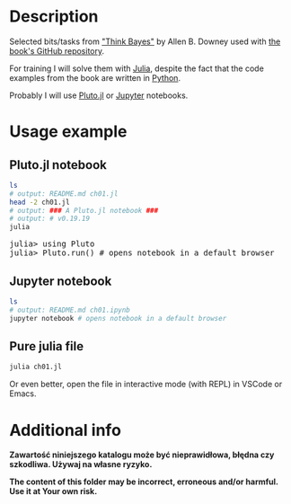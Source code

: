 # Description

Selected bits/tasks from ["Think Bayes"](https://allendowney.github.io/ThinkBayes2/index.html) by Allen B. Downey used with [the book's GitHub repository](https://github.com/AllenDowney/ThinkBayes2/).

For training I will solve them with [Julia](https://julialang.org/), despite the fact that the code examples from the book are written in [Python](https://www.python.org/).

Probably I will use [Pluto.jl](https://plutojl.org/) or [Jupyter](https://jupyter.org/) notebooks.

# Usage example

## Pluto.jl notebook

``` bash
ls
# output: README.md ch01.jl
head -2 ch01.jl
# output: ### A Pluto.jl notebook ###
# output: # v0.19.19
julia
```

<pre>
julia> using Pluto
julia> Pluto.run() # opens notebook in a default browser
</pre>

## Jupyter notebook

``` bash
ls
# output: README.md ch01.ipynb
jupyter notebook # opens notebook in a default browser
```

## Pure julia file

```bash
julia ch01.jl
```

Or even better, open the file in interactive mode (with REPL) in VSCode or Emacs.

# Additional info

**Zawartość niniejszego katalogu może być nieprawidłowa, błędna czy szkodliwa. Używaj na własne ryzyko.**

**The content of this folder may be incorrect, erroneous and/or harmful. Use it at Your own risk.**
